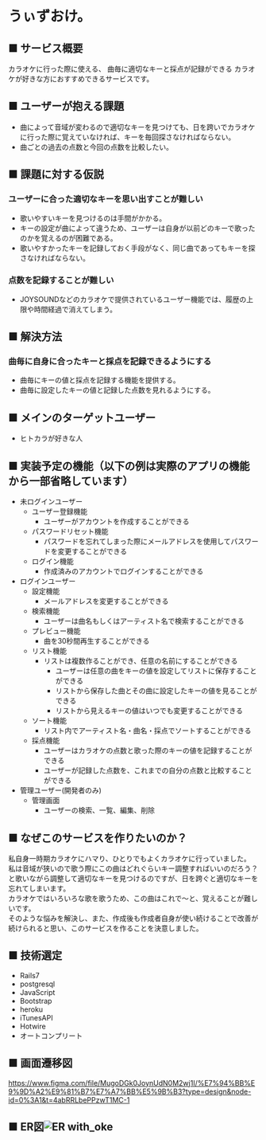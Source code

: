 # うぃずおけ。

## ■ サービス概要
カラオケに行った際に使える、
曲毎に適切なキーと採点が記録ができる
カラオケが好きな方におすすめできるサービスです。

## ■ ユーザーが抱える課題
  - 曲によって音域が変わるので適切なキーを見つけても、日を跨いでカラオケに行った際に覚えていなければ、キーを毎回探さなければならない。
  - 曲ごとの過去の点数と今回の点数を比較したい。

## ■ 課題に対する仮説
### ユーザーに合った適切なキーを思い出すことが難しい
  - 歌いやすいキーを見つけるのは手間がかかる。
  - キーの設定が曲によって違うため、ユーザーは自身が以前どのキーで歌ったのかを覚えるのが困難である。
  - 歌いやすかったキーを記録しておく手段がなく、同じ曲であってもキーを探さなければならない。
### 点数を記録することが難しい
  - JOYSOUNDなどのカラオケで提供されているユーザー機能では、履歴の上限や時間経過で消えてしまう。

## ■ 解決方法
### 曲毎に自身に合ったキーと採点を記録できるようにする
  - 曲毎にキーの値と採点を記録する機能を提供する。
  - 曲毎に設定したキーの値と記録した点数を見れるようにする。

## ■ メインのターゲットユーザー
  - ヒトカラが好きな人

## ■ 実装予定の機能（以下の例は実際のアプリの機能から一部省略しています）
- 未ログインユーザー
  - ユーザー登録機能
    - ユーザーがアカウントを作成することができる
  - パスワードリセット機能
    - パスワードを忘れてしまった際にメールアドレスを使用してパスワードを変更することができる
  - ログイン機能
    - 作成済みのアカウントでログインすることができる
- ログインユーザー
  - 設定機能
    - メールアドレスを変更することができる
  - 検索機能
    - ユーザーは曲名もしくはアーティスト名で検索することができる
  - プレビュー機能
    - 曲を30秒間再生することができる
  - リスト機能
    - リストは複数作ることができ、任意の名前にすることができる
      - ユーザーは任意の曲をキーの値を設定してリストに保存することができる
      - リストから保存した曲とその曲に設定したキーの値を見ることができる
      - リストから見えるキーの値はいつでも変更することができる
  - ソート機能
    - リスト内でアーティスト名・曲名・採点でソートすることができる
  - 採点機能
    - ユーザーはカラオケの点数と歌った際のキーの値を記録することができる
    - ユーザーが記録した点数を、これまでの自分の点数と比較することができる
- 管理ユーザー(開発者のみ)
  - 管理画面
    - ユーザーの検索、一覧、編集、削除

## ■ なぜこのサービスを作りたいのか？
私自身一時期カラオケにハマり、ひとりでもよくカラオケに行っていました。<br>
私は音域が狭いので歌う際にこの曲はどれぐらいキー調整すればいいのだろう？と歌いながら調整して適切なキーを見つけるのですが、日を跨ぐと適切なキーを忘れてしまいます。<br>
カラオケではいろいろな歌を歌うため、この曲はこれで〜と、覚えることが難しいです。<br>
そのような悩みを解決し、また、作成後も作成者自身が使い続けることで改善が続けられると思い、このサービスを作ることを決意しました。<br>

## ■ 技術選定
  - Rails7
  - postgresql
  - JavaScript
  - Bootstrap
  - heroku
  - iTunesAPI
  - Hotwire
  - オートコンプリート

## ■ 画面遷移図
https://www.figma.com/file/MugoDGk0JoynUdN0M2wj1I/%E7%94%BB%E9%9D%A2%E9%81%B7%E7%A7%BB%E5%9B%B3?type=design&node-id=0%3A1&t=4abRRLbePPzwT1MC-1

## ■ ER図![ER with_oke](https://github.com/y3leNq/with_oke/assets/117088006/ab9147a7-5e24-458c-b858-9ff46330c1bb)


